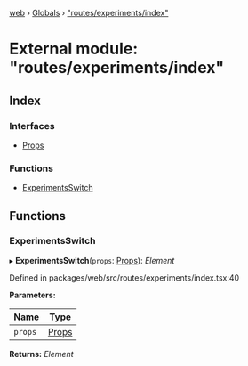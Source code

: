 [web](../README.md) › [Globals](../globals.md) › ["routes/experiments/index"](_routes_experiments_index_.md)

# External module: "routes/experiments/index"

## Index

### Interfaces

* [Props](../interfaces/_routes_experiments_index_.props.md)

### Functions

* [ExperimentsSwitch](_routes_experiments_index_.md#experimentsswitch)

## Functions

###  ExperimentsSwitch

▸ **ExperimentsSwitch**(`props`: [Props](../interfaces/_routes_experiment_dashboard_cagesessiontable_.props.md)): *Element*

Defined in packages/web/src/routes/experiments/index.tsx:40

**Parameters:**

Name | Type |
------ | ------ |
`props` | [Props](../interfaces/_routes_experiment_dashboard_cagesessiontable_.props.md) |

**Returns:** *Element*
